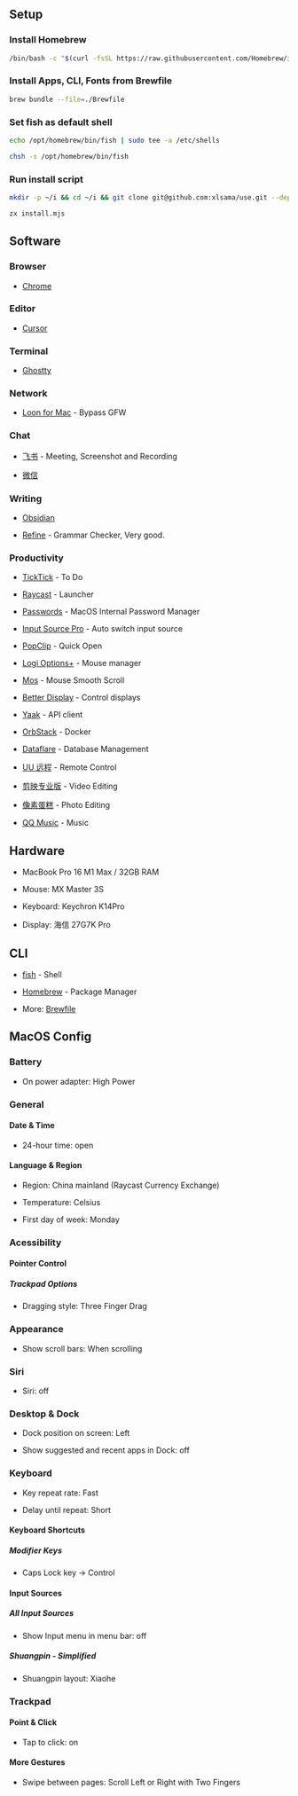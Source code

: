 ## Setup

### Install Homebrew

```bash
/bin/bash -c "$(curl -fsSL https://raw.githubusercontent.com/Homebrew/install/HEAD/install.sh)"
```

### Install Apps, CLI, Fonts from Brewfile

```bash
brew bundle --file=./Brewfile
```

### Set fish as default shell

```bash
echo /opt/homebrew/bin/fish | sudo tee -a /etc/shells
```

```bash
chsh -s /opt/homebrew/bin/fish
```

### Run install script

```bash
mkdir -p ~/i && cd ~/i && git clone git@github.com:xlsama/use.git --depth=1 && cd use
```

```bash
zx install.mjs
```

## Software

### Browser

* [Chrome](https://www.google.com/chrome/)

### Editor

* [Cursor](https://code.visualstudio.com/)

### Terminal

* [Ghostty](https://ghostty.org/)

### Network

* [Loon for Mac](https://nssurge.com/) - Bypass GFW

### Chat

* [飞书](https://www.feishu.cn/) - Meeting, Screenshot and Recording

* [微信](https://weixin.qq.com/)

### Writing

* [Obsidian](https://obsidian.md/)

* [Refine](https://refine.sh/) - Grammar Checker, Very good.

### Productivity

* [TickTick](https://ticktick.com/) - To Do

* [Raycast](https://raycast.com) - Launcher

* [Passwords](https://apps.apple.com/us/app/passwords/id6473799789) - MacOS Internal Password Manager

* [Input Source Pro](https://inputsource.pro/) - Auto switch input source

* [PopClip](https://pilotmoon.com/popclip/) - Quick Open

* [Logi Options+](https://www.logitech.com/en-us/software/logi-options-plus.html) - Mouse manager

* [Mos](https://mos.caldis.me/) - Mouse Smooth Scroll

* [Better Display](https://github.com/waydabber/BetterDisplay) - Control displays

* [Yaak](https://yaak.app/) - API client

* [OrbStack](https://orbstack.dev/) - Docker

* [Dataflare](https://dataflare.app/) - Database Management

* [UU 远程](https://uuyc.163.com/) - Remote Control

* [剪映专业版](https://www.capcut.cn/) - Video Editing

* [像素蛋糕](https://www.pixcakeai.com/) - Photo Editing

* [QQ Music](https://y.qq.com/) - Music

## Hardware

* MacBook Pro 16 M1 Max / 32GB RAM

* Mouse: MX Master 3S

* Keyboard: Keychron K14Pro

* Display: 海信 27G7K Pro

## CLI

* [fish](https://fishshell.com/) - Shell

* [Homebrew](https://brew.sh/) - Package Manager

* More: [Brewfile](./Brewfile)

## MacOS Config 

### Battery

* On power adapter: High Power

### General

#### Date & Time

* 24-hour time: open

#### Language & Region

* Region: China mainland (Raycast Currency Exchange)

* Temperature: Celsius

* First day of week: Monday

### Acessibility

#### Pointer Control

##### Trackpad Options

* Dragging style: Three Finger Drag

### Appearance

* Show scroll bars: When scrolling

### Siri

* Siri: off

### Desktop & Dock

* Dock position on screen: Left

* Show suggested and recent apps in Dock: off

### Keyboard

* Key repeat rate: Fast

* Delay until repeat: Short

#### Keyboard Shortcuts

##### Modifier Keys

* Caps Lock key -> Control

#### Input Sources

##### All Input Sources

* Show Input menu in menu bar: off

##### Shuangpin - Simplified

* Shuangpin layout: Xiaohe

### Trackpad

#### Point & Click

* Tap to click: on

#### More Gestures

* Swipe between pages: Scroll Left or Right with Two Fingers
